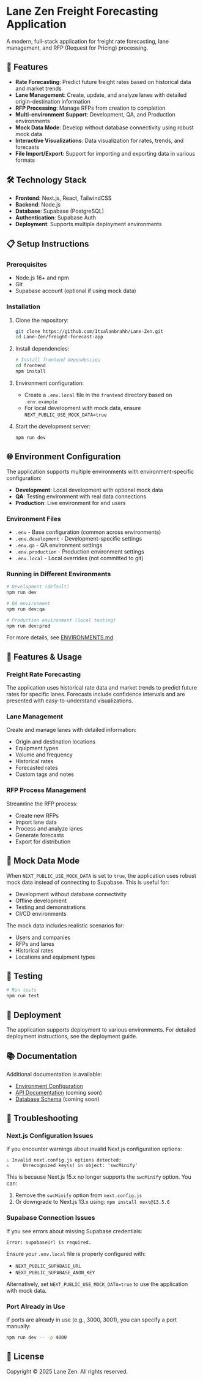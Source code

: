 # Lane Zen Freight Forecasting Application

A modern, full-stack application for freight rate forecasting, lane management, and RFP (Request for Pricing) processing.

## 🚀 Features

- **Rate Forecasting**: Predict future freight rates based on historical data and market trends
- **Lane Management**: Create, update, and analyze lanes with detailed origin-destination information
- **RFP Processing**: Manage RFPs from creation to completion
- **Multi-environment Support**: Development, QA, and Production environments
- **Mock Data Mode**: Develop without database connectivity using robust mock data
- **Interactive Visualizations**: Data visualization for rates, trends, and forecasts
- **File Import/Export**: Support for importing and exporting data in various formats

## 🛠️ Technology Stack

- **Frontend**: Next.js, React, TailwindCSS
- **Backend**: Node.js
- **Database**: Supabase (PostgreSQL)
- **Authentication**: Supabase Auth
- **Deployment**: Supports multiple deployment environments

## 📋 Setup Instructions

### Prerequisites

- Node.js 16+ and npm
- Git
- Supabase account (optional if using mock data)

### Installation

1. Clone the repository:
   ```bash
   git clone https://github.com/Itsalanbrahh/Lane-Zen.git
   cd Lane-Zen/freight-forecast-app
   ```

2. Install dependencies:
   ```bash
   # Install frontend dependencies
   cd frontend
   npm install
   ```

3. Environment configuration:
   - Create a `.env.local` file in the `frontend` directory based on `.env.example`
   - For local development with mock data, ensure `NEXT_PUBLIC_USE_MOCK_DATA=true`

4. Start the development server:
   ```bash
   npm run dev
   ```

## 🌐 Environment Configuration

The application supports multiple environments with environment-specific configuration:

- **Development**: Local development with optional mock data
- **QA**: Testing environment with real data connections
- **Production**: Live environment for end users

### Environment Files

- `.env` - Base configuration (common across environments)
- `.env.development` - Development-specific settings
- `.env.qa` - QA environment settings
- `.env.production` - Production environment settings
- `.env.local` - Local overrides (not committed to git)

### Running in Different Environments

```bash
# Development (default)
npm run dev

# QA environment
npm run dev:qa

# Production environment (local testing)
npm run dev:prod
```

For more details, see [ENVIRONMENTS.md](./ENVIRONMENTS.md).

## 🧮 Features & Usage

### Freight Rate Forecasting

The application uses historical rate data and market trends to predict future rates for specific lanes. Forecasts include confidence intervals and are presented with easy-to-understand visualizations.

### Lane Management

Create and manage lanes with detailed information:
- Origin and destination locations
- Equipment types
- Volume and frequency
- Historical rates
- Forecasted rates
- Custom tags and notes

### RFP Process Management

Streamline the RFP process:
- Create new RFPs
- Import lane data
- Process and analyze lanes
- Generate forecasts
- Export for distribution

## 🔑 Mock Data Mode

When `NEXT_PUBLIC_USE_MOCK_DATA` is set to `true`, the application uses robust mock data instead of connecting to Supabase. This is useful for:

- Development without database connectivity
- Offline development
- Testing and demonstrations
- CI/CD environments

The mock data includes realistic scenarios for:
- Users and companies
- RFPs and lanes
- Historical rates
- Locations and equipment types

## 🧪 Testing

```bash
# Run tests
npm run test
```

## 🚢 Deployment

The application supports deployment to various environments. For detailed deployment instructions, see the deployment guide.

## 📚 Documentation

Additional documentation is available:
- [Environment Configuration](./ENVIRONMENTS.md)
- [API Documentation](./docs/API.md) (coming soon)
- [Database Schema](./docs/SCHEMA.md) (coming soon)

## 🔧 Troubleshooting

### Next.js Configuration Issues

If you encounter warnings about invalid Next.js configuration options:

```
⚠ Invalid next.config.js options detected: 
⚠     Unrecognized key(s) in object: 'swcMinify'
```

This is because Next.js 15.x no longer supports the `swcMinify` option. You can:

1. Remove the `swcMinify` option from `next.config.js`
2. Or downgrade to Next.js 13.x using: `npm install next@13.5.6`

### Supabase Connection Issues

If you see errors about missing Supabase credentials:

```
Error: supabaseUrl is required.
```

Ensure your `.env.local` file is properly configured with:
- `NEXT_PUBLIC_SUPABASE_URL`
- `NEXT_PUBLIC_SUPABASE_ANON_KEY`

Alternatively, set `NEXT_PUBLIC_USE_MOCK_DATA=true` to use the application with mock data.

### Port Already in Use

If ports are already in use (e.g., 3000, 3001), you can specify a port manually:

```bash
npm run dev -- -p 4000
```

## 📝 License

Copyright © 2025 Lane Zen. All rights reserved. 